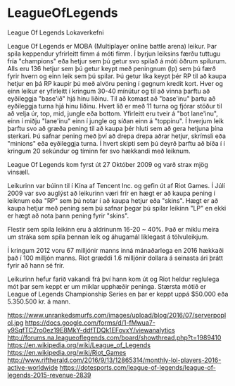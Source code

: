 # LeagueOfLegends
League Of Legends Lokaverkefni

League Of Legends er MOBA (Multiplayer online battle arena) leikur. Þar spila keppendur yfrirleitt fimm á móti fimm.
Í byrjun leiksins færðu tuttugu fría "champions" eða hetjur sem þú getur svo spilað á móti öðrum spilurum. Alls eru 136 hetjur
sem þú getur keypt með peningnum (lp) sem þú færð fyrir hvern og einn leik sem þú spilar. Þú getur líka keypt þér RP til að kaupa
hetjur en þá RP kaupir þú með alvöru pening í gegnum kredit kort. Hver og einn leikur er yfirleitt í kringum 30-40 mínútur
og til að vinna þarftu að eyðileggja "base'ið" hjá hinu liðinu.
Til að komast að "base'inu" þartu að eyðileggja turna hjá hinu liðinu. Hvert lið er með 11 turna og fjórar stöður til að velja úr, top, mid, jungle eða bottom.
Yfirleitt eru tveir á "bot lane'inu", einn í miðju "lane'inu" einn í jungle og síðan einn á "toppinu". Í hverjum leik þarftu svo 
að græða pening til að kaupa þér hluti sem að gera hetjuna þína sterkari. Þú safnar pening með því að drepa drepa aðrar hetjur, skrímsli eða "minions" eða eyðileggja turna. Í hvert skipti sem þú deyrð þarftu að bíða í í kringum 20 sekúndur og tíminn fer svo hækkandi með leiknum.




League Of Legends kom fyrst út 27 Október 2009 og varð strax mjög vinsæll.

Leikurinn var búinn til í Kína af Tencent Inc. og gefin út af Riot Games. Í Júlí 2009 var svo auglýst að leikurinn væri frír en hægt
er að kaupa pening í leiknum eða "RP" sem þú notar í að kaupa hetjur eða "skins". Hægt er að kaupa hetjur með pening sem þú safnar
þegar þú spilar leikinn "LP" en ekki er hægt að nota þann pening fyrir "skins".

Flestir sem spila leikinn eru á aldrinunm 16-20 ~ 40%. Það er miklu meira um stráka sem spila þennan leik og áhugamál líklegast á tölvuleikjum.

Í kringum 2012 voru 67 milljónir manns inná mánaðarlega en 2016 hækkaði það í 100 milljón manns. Riot græddi 1.6 milljónir dollara á seinasta ári þrátt fyrir að hann sé frír.

Leikurinn hefur farið vakandi frá því hann kom út og Riot heldur reglulega mót þar sem keppt er um miklar upphæðir peninga. Stærsta mótið er League of Legends Championship Series
en þar er keppt uppá $50.000 eða 5.350.500 kr. á mann.

https://www.unrankedsmurfs.com/images/upload/blog/2016/07/serverpoplol.jpg
https://docs.google.com/forms/d/1-fMwua7-y9SqfTCZro0ez19E8MkY-ddfTDQk1EFovxY/viewanalytics
http://forums.na.leagueoflegends.com/board/showthread.php?t=1989410
https://en.wikipedia.org/wiki/League_of_Legends
https://en.wikipedia.org/wiki/Riot_Games
http://www.riftherald.com/2016/9/13/12865314/monthly-lol-players-2016-active-worldwide
https://dotesports.com/league-of-legends/league-of-legends-2015-revenue-2839


